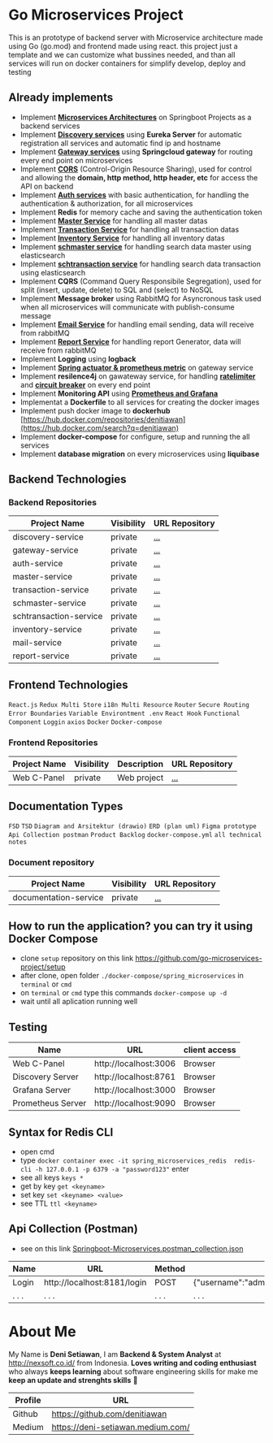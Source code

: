 # Go Microservices Project
This is an prototype of backend server with Microservice architecture made using Go (go.mod) and frontend made using react. this project just a template and we can customize what bussines needed, and than all services will run on docker containers for simplify develop, deploy and testing

## Already implements
- Implement [**Microservices Architectures**](https://github.com/go-microservices-project/.github/blob/main/profile/page/architectures/readme.md) on Springboot Projects as a backend services
- Implement [**Discovery services**](https://github.com/go-microservices-project/.github/blob/main/profile/page/discovery-service/readme.md) using **Eureka Server** for automatic registration all services and automatic find ip and hostname
- Implement [**Gateway services**](https://github.com/go-microservices-project/.github/blob/main/profile/page/gateway-service/readme.md) using **Springcloud gateway** for routing every end point on microservices
- Implement [**CORS**](https://github.com/go-microservices-project/.github/blob/main/profile/page/gateway-service/page/gateway-cors.md) (Control-Origin Resource Sharing), used for control and allowing the **domain, http method, http header, etc** for access the API on backend 
- Implement  [**Auth services**](https://github.com/go-microservices-project/.github/blob/main/profile/page/auth-service/readme.md)  with basic authentication, for handling the authentication & authorization, for all microservices
- Implement **Redis** for memory cache and saving the authentication token
- Implement [**Master Service**](https://github.com/go-microservices-project/.github/blob/main/profile/page/master-service/readme.md) for handling all master datas
- Implement [**Transaction Service**](https://github.com/go-microservices-project/.github/blob/main/profile/page/trans-service/readme.md) for handling all transaction datas
- Implement [**Inventory Service**](https://github.com/go-microservices-project/.github/blob/main/profile/page/inventory-service/readme.md) for handling all inventory datas
- Implement [**schmaster service**](https://github.com/go-microservices-project/.github/blob/main/profile/page/schmaster-service/readme.md) for handling search data master using elasticsearch
- Implement [**schtransaction service**](https://github.com/go-microservices-project/.github/blob/main/profile/page/schtransaction-service/readme.md) for handling search data transaction using elasticsearch
- Implement **CQRS** (Command Query Responsibile Segregation), used for split (insert, update, delete) to SQL and (select) to NoSQL
- Implement **Message broker** using RabbitMQ for Asyncronous task used when all microservices will communicate with publish-consume message
- Implement [**Email Service**](https://github.com/go-microservices-project/.github/blob/main/profile/page/email-service/readme.md) for handling email sending, data will receive from rabbitMQ
- Implement [**Report Service**](https://github.com/go-microservices-project/.github/blob/main/profile/page/report-service/readme.md) for handling report Generator, data will receive from rabbitMQ
- Implement **Logging** using **logback**
- Implement [**Spring actuator & prometheus metric**](https://github.com/go-microservices-project/.github/blob/main/profile/page/gateway-service/page/gateway-spring-actuator-prometheus-metric.md) on gateway service 
- Implement **resilence4j** on gawateway service, for handling [**ratelimiter**](https://github.com/go-microservices-project/.github/blob/main/profile/page/gateway-service/page/gateway-ratelimmiter.md) and [**circuit breaker**](https://github.com/go-microservices-project/.github/blob/main/profile/page/gateway-service/page/gateway-circuitbreaker.md) on every end point
- Implement **Monitoring API** using [**Prometheus and Grafana**](https://github.com/go-microservices-project/.github/blob/main/profile/page/gateway-service/page/gateway-prometheus-grafana-monitoring.md)
- Implementat a **Dockerfile** to all services for creating the docker images 
- Implement push docker image to **dockerhub** [https://hub.docker.com/repositories/denitiawan](https://hub.docker.com/search?q=denitiawan)
- Implement **docker-compose** for configure, setup and running the all services
- Implement **database migration** on every microservices using **liquibase**



## Backend Technologies



### Backend Repositories
| Project Name     | Visibility  | URL Repository                                                          | 
|------------------|--------------|-------------------------------------------------------------------------|
| discovery-service | private | [...](https://github.com/denitiawan/go-microservices-discovery) |
| gateway-service | private | [...](https://github.com/denitiawan/go-microservices-gateway) |
| auth-service | private | [...](https://github.com/denitiawan/go-microservices-auth) |
| master-service | private | [...](https://github.com/denitiawan/go-microservices-master) |
| transaction-service | private | [...](https://github.com/denitiawan/go-microservices-transaction) |
| schmaster-service | private | [...](https://github.com/denitiawan/go-microservices-schmaster) |
| schtransaction-service | private | [...](https://github.com/denitiawan/go-microservices-schtransaction) |
| inventory-service | private | [...](https://github.com/denitiawan/go-microservices-inventory) |
| mail-service | private | [...](https://github.com/denitiawan/go-microservices-email) |
| report-service | private | [...](https://github.com/denitiawan/go-microservices-report) |



## Frontend Technologies
`React.js`
`Redux Multi Store`
`i18n Multi Resource`
`Router`
`Secure Routing`
`Error Boundaries`
`Variable Environtment .env`
`React Hook`
`Functional Component`
`Loggin`
`axios`
`Docker`
`Docker-compose`


### Frontend Repositories
| Project Name     | Visibility     | Description  | URL Repository                                                          | 
|------------------|--------------|--------------|-------------------------------------------------------------------------|
| Web C-Panel | private | Web project | [...](https://github.com/denitiawan/go-microservices-web) |


## Documentation Types
`FSD`
`TSD`
`Diagram and Arsitektur (drawio)`
`ERD (plan uml)`
`Figma prototype`
`Api Collection postman`
`Product Backlog`
`docker-compose.yml`
`all technical notes`


### Document repository
| Project Name     | Visibility  | URL Repository                                                          | 
|------------------|--------------|-------------------------------------------------------------------------|
| documentation-service | private | [...](https://github.com/denitiawan/go-microservices-documentation) |



## How to run the application? you can try it using Docker Compose
- clone `setup` repository on this link https://github.com/go-microservices-project/setup
- after clone, open folder `./docker-compose/spring_microservices` in `terminal` or `cmd`
- on `terminal` or `cmd` type this commands `docker-compose up -d`
- wait until all aplication running well

## Testing
| Name     | URL      | client access |
|--------|--------------|--------------|
| Web C-Panel | http://localhost:3006 | Browser |
| Discovery Server  | http://localhost:8761 | Browser |
| Grafana Server  | http://localhost:3000 | Browser |
| Prometheus Server  | http://localhost:9090 | Browser |

## Syntax for Redis CLI
- open cmd
- type `docker container exec -it spring_microservices_redis  redis-cli -h 127.0.0.1 -p 6379 -a "password123"` enter
- see all keys `keys *`
- get by key `get <keyname>`
- set key `set <keyname> <value>`
- see TTL `ttl <keyname>`

## Api Collection (Postman)
- see on this link [Springboot-Microservices.postman_collection.json](https://github.com/denitiawan/go-microservices-documentation/blob/main/environtment/api-collections/collection/Springboot-Microservices_v0.0.5.postman_collection.json)

| Name | URL | Method | body |
|--------|--------|--------|--------|
| Login | http://localhost:8181/login  | POST |{"username":"admin","password":"admin"} |
| . . . | . . . | . . . | . . . |



# About Me

My Name is **Deni Setiawan**, I am **Backend & System Analyst** at http://nexsoft.co.id/ from Indonesia.
**Loves writing and coding enthusiast** who always **keeps learning** about software engineering skills for make me **keep an update and strenghts skills** 🚀

| Profile     | URL                                                          | 
|------------------|--------------|
| Github | https://github.com/denitiawan |
| Medium | https://deni-setiawan.medium.com/ |

